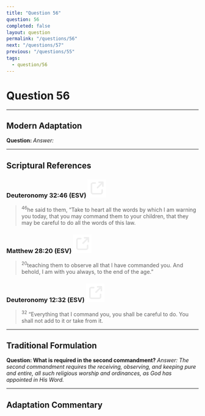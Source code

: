 ```yaml
---
title: "Question 56"
question: 56
completed: false
layout: question
permalink: "/questions/56"
next: "/questions/57"
previous: "/questions/55"
tags:
  - question/56
---
```

# Question 56
---
## Modern Adaptation
<strong>
    Question:
</strong>

<em>
    Answer:
</em>

---
## Scriptural References
### Deuteronomy 32:46 (ESV) <a href="https://biblegateway.com/passage/?search=Deuteronomy+32%3A46&version=ESV"><img src="/assets/svg/link.svg"/></a>
> <sup>46</sup>he said to them, “Take to heart all the words by which I am warning you today, that you may command them to your children, that they may be careful to do all the words of this law.

### Matthew 28:20 (ESV) <a href="https://biblegateway.com/passage/?search=Matthew+28%3A20&version=ESV"><img src="/assets/svg/link.svg"/></a>
> <sup>20</sup>teaching them to observe all that I have commanded you. And behold, I am with you always, to the end of the age.”

### Deuteronomy 12:32 (ESV) <a href="https://biblegateway.com/passage/?search=Deuteronomy+12%3A32&version=ESV"><img src="/assets/svg/link.svg"/></a>
> <sup>32</sup> “Everything that I command you, you shall be careful to do. You shall not add to it or take from it.

---
## Traditional Formulation
<strong>
    Question: What is required in the second commandment?
</strong>

<em>
    Answer: The second commandment requires the receiving, observing, and keeping pure and entire, all such religious worship and ordinances, as God has appointed in His Word.
</em>

---
## Adaptation Commentary
